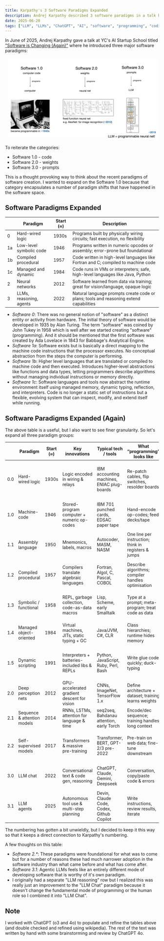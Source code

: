 ```yaml
---
title: Karpathy's 3 Software Paradigms Expanded
description: Andrej Karpathy described 3 software paradigms in a talk he gave in June, 2025. In this post I expand these into a longer sequence
date: 2025-06-20
tags: ["LLM", "LLMs", "ChatGPT", "AI", "software", "programming", "coding", "system prompting", "machine learning", "neural networks", "compiled", "dynamic", "scripting", "paradigms", "Andrej Karpathy", "Karpathy"]
---
```


In June of 2025, Andrej Karpathy gave a talk at YC's AI Startup School
titled ["Software is Changing
(Again)"](https://www.youtube.com/watch?v=LCEmiRjPEtQ) where he
introduced three major software paradigms:

![Karpathy's Three Software Paradigms](./karpathy-paradigms.png)

To reiterate the categories:

* Software 1.0 - code
* Software 2.0 - weights
* Software 3.0 - prompts

This is a thought provoking way to think about the recent paradigms of
software creation. I wanted to expand on the Software 1.0 because that
category encapsulates a number of paradigm shifts that have happened
in the software space.

## Software Paradigms Expanded

<div class="table-no-wrap">

|         | Paradigm                  | Start (≈)      | Description                                                                 |
|---------|---------------------------|----------------|-----------------------------------------------------------------------------|
| 0       | Hard-wired logic          | 1930s          | Programs built by physically wiring circuits; fast execution, no flexibility |
| 1a      | Low-level symbolic code   | 1946           | Programs written in numeric opcodes or assembly; error-prone but foundational |
| 1b      | Compiled procedural       | 1957           | Code written in high-level languages like Fortran and C; compiled to machine code |
| 1c      | Managed and dynamic       | 1984           | Code runs in VMs or interpreters; safe, high-level languages like Java, Python |
| 2       | Neural networks           | 2012           | Software learned from data via training; great for vision/language, opaque logic |
| 3       | LLMs, reasoning, agents   | 2022           | Natural language prompts create code or plans; tools and reasoning extend capabilities |

</div>

* _Software 0_: There was no general notion of "software" as
  a distinct entity or activity from hardware. The initial theory of
  software would be developed in 1935 by Alan Turing. The term
  "software" was coined by John Tukey in 1958 which is well after we
  started creating "software" (programming). And it should be
  mentioned that the first software was created by Ada Lovelace in
  1843 for Babbage's Analytical Engine.
* _Software 1a_: Software exists but is basically a direct mapping to
  the machine code instructions that the processor executes. No
  conceptual abstraction from the steps the computer is performing.
* _Software 1b_: Higher level languages that are translated or
  compiled to machine code and then executed. Introduces higher-level
  abstractions like functions and data types, letting programmers
  describe algorithms without managing individual instructions or
  memory directly.
* _Software 1c_: Software languages and tools now abstract the runtime
  environment itself using managed memory, dynamic typing, reflection,
  and interpreters. Code is no longer a static set of instructions but
  a flexible, evolving system that can inspect, modify, and extend
  itself while running.

## Software Paradigms Expanded (Again)

The above table is a useful, but I also want to see finer granularity.
So let's expand all three paradigm groups:

<div class="table-no-wrap">

|         | Paradigm                     | Start (≈) | Key innovations                                | Typical tech / tools                         | What “programming” looks like                           | Human role                    | Notes & trade-offs                                                  |
|---------|------------------------------|-----------|------------------------------------------------|----------------------------------------------|---------------------------------------------------------|-------------------------------|---------------------------------------------------------------------|
| 0.0     | Hard-wired logic             | 1930s     | Logic encoded in wiring & relays               | IBM accounting machines, ENIAC plug-boards   | Re-patch cables, flip switches, resolder boards         | Electrical technician         | Fast once wired; change = physical labour; no “stored” software     |
| 1.0     | Machine-code                 | 1946      | Stored-program computer + numeric op-codes     | IBM 701 punched cards, EDSAC paper tape      | Hand-encode op-codes; feed decks/tape                   | Coder / calculator            | First real software; opaque & error-prone; debugging = re-punch     |
| 1.1     | Assembly language            | 1950      | Mnemonics, labels, macros                      | Autocoder, MASM, NASM                        | One line per instruction; think in registers & jumps    | System programmer             | Easier than raw op-codes, still non-portable & low-level            |
| 1.2     | Compiled procedural          | 1957      | Compilers translate algebraic languages        | Fortran, Algol, C, Pascal, COBOL             | Describe algorithms; compiler handles optimisation      | Software engineer             | Portable & efficient; manual memory, explicit control flow          |
| 1.3     | Symbolic / functional        | 1958      | REPL, garbage collection, code-as-data macros  | Lisp, Scheme, early Smalltalk                | Type at a prompt; meta-program; treat code as data      | Researcher / rapid-prototyper | Pioneered GC & FP; concept-rich, slow on early HW                   |
| 1.4     | Managed object-oriented      | 1984      | Virtual machines, JITs, static typing + GC     | Java/JVM, C#, CLR                            | Class hierarchies; runtime hides memory                 | Application developer         | Safety & tooling at scale; some perf overhead                       |
| 1.5     | Dynamic scripting            | 1991      | Interpreters + batteries-included libs & REPLs | Python, JavaScript, Ruby, Perl, Bash         | Write glue code quickly; duck-typing                    | Scripter / web dev            | Rapid iteration; late error detection; slower runtime               |
| 2.0     | Deep perception nets         | 2012      | GPU-accelerated gradient descent for vision    | CNNs, ImageNet, TensorFlow 1.x               | Define architecture + dataset; training learns weights  | ML engineer                   | Excels at perception; data/compute hungry; opaque logic             |
| 2.1     | Sequence & attention models  | 2014      | RNNs, LSTMs, attention for language & time     | seq2seq, Bahdanau attention, early Torch     | Encode/dec sequence; training handles long context      | NLP engineer                  | Better for language; still brittle, limited context                 |
| 2.2     | Self-supervised models       | 2017      | Transformers & massive pre-training            | Transformer, BERT, GPT-2/3 pre-2022          | Pre-train on web data; fine-tune downstream             | Foundation-model engineer     | Broad knowledge; zero-shot transfer; huge training cost             |
| 3.0     | LLM chat                     | 2022      | Conversational text & code gen, reasoning      | ChatGPT, Claude, Gemini, Deepseek            | Conversation, copy/paste code & errors                  | Prompt engineer               | Great for synthesis & translation; needs validation                 |
| 3.1     | LLM agents                   | 2025      | Autonomous tool use & multi-step planning      | Devin, Claude Code, Codex, Github Copilot    | Write instructions, review results, iterate             | Context engineer              | Delegates work; must sandbox & supervise for safety                 |

</div>

The numbering has gotten a bit unwieldly, but I decided to keep it
this way so that it keeps a direct connection to Karpathy's numbering.

A few thoughts on this table:
* _Software 2.*_: These paradigms were foundational for what was to
  come but for a number of reasons these had much narrower adoption in
  the software industry than what came before and what has come after.
* _Software 3.1_: Agentic LLMs feels like an entirely different mode
  of developing software that is worthy of it's own paradigm.
* I originally had a separate "LLM reasoning" row but I realized this
  was really just an improvement to the "LLM Chat" paradigm because it
  doesn't change the fundamental mode of programming or the human role
  so I combined it into "LLM Chat".

## Note

I worked with ChatGPT (o3 and 4o) to populate and refine the tables
above (and double checked and refined using wikipedia). The rest of
the text was written by hand with some brainstorming and review by
ChatGPT 4o.

